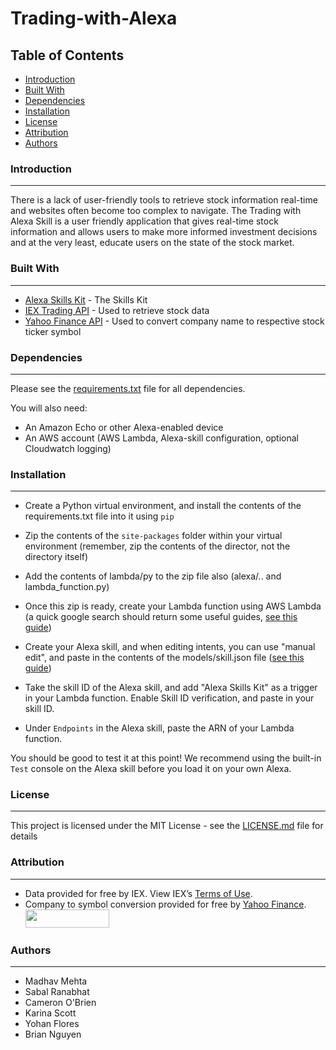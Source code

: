 # Trading-with-Alexa


## Table of Contents
   
 * [Introduction](#introduction)
 * [Built With](#built-with)
 * [Dependencies](#dependencies)
 * [Installation](#installation)
 * [License](#license)
 * [Attribution](#attribution)
 * [Authors](#authors)


### Introduction
------------

 There is a lack of user-friendly tools to retrieve stock information real-time and websites often become too complex to navigate. The Trading with Alexa Skill is a user friendly application that gives real-time stock information and allows users to make more informed investment decisions and at the very least, educate users on the state of the stock market.

### Built With
------------

 * [Alexa Skills Kit](https://developer.amazon.com/alexa-skills-kit "Alexa Skill Kit Homepage") - The Skills Kit
 * [IEX Trading API](https://iextrading.com/developer/docs/ "IEX API Documentation") - Used to retrieve stock data
 * [Yahoo Finance API](https://finance.yahoo.com/ "Yahoo Finance Homepage") - Used to convert company name to respective stock ticker symbol

### Dependencies
----------------

Please see the [requirements.txt](requirements.txt) file for all dependencies.

You will also need:
   * An Amazon Echo or other Alexa-enabled device
   * An AWS account (AWS Lambda, Alexa-skill configuration, optional Cloudwatch logging)

### Installation
----------------
* Create a Python virtual environment, and install the contents of the requirements.txt file into it using `pip`

* Zip the contents of the `site-packages` folder within your virtual environment (remember, zip the contents of the director, not the directory itself)

* Add the contents of lambda/py to the zip file also (alexa/.. and lambda_function.py)

* Once this zip is ready, create your Lambda function using AWS Lambda (a quick google search should return some useful guides, [see this guide](https://github.com/alexa/skill-sample-python-city-guide/blob/master/instructions/2-lambda-function.md))

* Create your Alexa skill, and when editing intents, you can use "manual edit", and paste in the contents of the models/skill.json file ([see this guide](https://github.com/alexa/skill-sample-python-city-guide/blob/master/instructions/1-voice-user-interface.md))

* Take the skill ID of the Alexa skill, and add "Alexa Skills Kit" as a trigger in your Lambda function. Enable Skill ID verification, and paste in your skill ID.

* Under `Endpoints` in the Alexa skill, paste the ARN of your Lambda function.

You should be good to test it at this point! We recommend using the built-in `Test` console on the Alexa skill before you load it on your own Alexa. 

### License
-----------

This project is licensed under the MIT License - see the [LICENSE.md](LICENSE) file for details

### Attribution
---------------

 * Data provided for free by IEX. View IEX’s [Terms of Use](https://iextrading.com/api-exhibit-a/ "IEX Terms of Use").
 * Company to symbol conversion provided for free by [Yahoo Finance](https://finance.yahoo.com/ "Yahoo Finance Homepage").
 <a href="https://finance.yahoo.com/" target="_blank"> <img src="https://poweredby.yahoo.com/purple.png" width="134" height="29"/> </a>

### Authors
-----------

 * Madhav Mehta
 * Sabal Ranabhat
 * Cameron O'Brien
 * Karina Scott
 * Yohan Flores
 * Brian Nguyen
